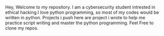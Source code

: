 Hey, 
Welcome to my repository.
I am a cybersecurity student intrested in ethical hacking.I love python programming, so most of my codes would be written in python.
Projects i push here are project i wrote to help me practice script writing and master the python programming.
Feel Free to clone my repos.
<!---
ThatGirlHacks/ThatGirlHacks is a ✨ special ✨ repository because its `README.md` (this file) appears on your GitHub profile.
You can click the Preview link to take a look at your changes.
--->
